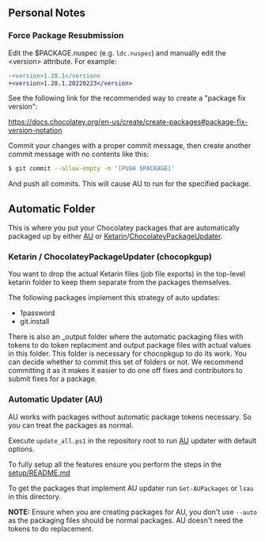 ## Personal Notes

### Force Package Resubmission

Edit the $PACKAGE.nuspec (e.g. `ldc.nuspec`) and manually edit the \<version\> attribute. For example:

```diff
-<version>1.28.1</version>
+<version>1.28.1.20220223</version>
```

See the following link for the recommended way to create a "package fix version":

https://docs.chocolatey.org/en-us/create/create-packages#package-fix-version-notation

Commit your changes with a proper commit message, then create another commit message with no contents like this:

```bash
$ git commit --allow-empty -m '[PUSH $PACKAGE]'
```

And push all commits. This will cause AU to run for the specified package.

## Automatic Folder

This is where you put your Chocolatey packages that are automatically packaged up by either [AU](https://chocolatey.org/packages/au) or [Ketarin](https://chocolatey.org/packages/ketarin)/[ChocolateyPackageUpdater](https://chocolatey.org/packages/chocolateypackageupdater).

### Ketarin / ChocolateyPackageUpdater (chocopkgup)

You want to drop the actual Ketarin files (job file exports) in the top-level ketarin folder to keep them separate from the packages themselves.

The following packages implement this strategy of auto updates:

* 1password
* git.install

There is also an _output folder where the automatic packaging files with tokens to do token replacment and output package files with actual values in this folder. This folder is necessary for chocopkgup to do its work. You can decide whether to commit this set of folders or not. We recommend committing it as it makes it easier to do one off fixes and contributors to submit fixes for a package.

### Automatic Updater (AU)

AU works with packages without automatic package tokens necessary. So you can treat the packages as normal.

Execute `update_all.ps1` in the repository root to run [AU](https://chocolatey.org/packages/au) updater with default options. 

To fully setup all the features ensure you perform the steps in the [setup/README.md](https://github.com/chocolatey/chocolatey-packages-template/blob/master/setup/README.md#automatic-updater-au)

To get the packages that implement AU updater run `Get-AUPackages` or `lsau` in this directory.

**NOTE:** Ensure when you are creating packages for AU, you don't use `--auto` as the packaging files should be normal packages. AU doesn't need the tokens to do replacement.

